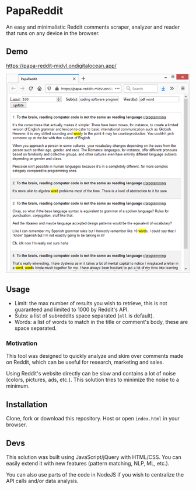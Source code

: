 # PapaReddit
An easy and minimalistic Reddit comments scraper, analyzer and reader that runs on any device in the browser.

## Demo
https://papa-reddit-midvl.ondigitalocean.app/

![screenshot](/assets/d1.png)

## Usage

- Limit: the max number of results you wish to retrieve, this is not guaranteed and limited to 1000 by Reddit's API.
- Subs: a list of subreddits space separated (`all` is default).
- Words: a list of words to match in the title or comment's body, these are space separated.

### Motivation
This tool was designed to quickly analyze and skim over comments made on Reddit, which can be useful for research, marketing and sales.

Using Reddit's website directly can be slow and contains a lot of noise (colors, pictures, ads, etc.). This solution tries to minimize the noise to a minimum.


## Installation
Clone, fork or download this repository.
Host or open `index.html` in your browser.

## Devs

This solution was built using JavaScript/jQuery with HTML/CSS. You can easily extend it with new features (pattern matching, NLP, ML, etc.).

You can also use parts of the code in NodeJS if you wish to centralize the API calls and/or data analysis.
